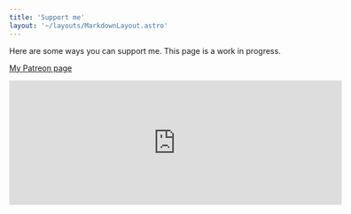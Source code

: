 ```yaml
---
title: 'Support me'
layout: '~/layouts/MarkdownLayout.astro'
---
```


Here are some ways you can support me. This page is a work in progress.

[My Patreon page](https://patreon.com/ChrisChinchilla?utm_medium=clipboard_copy&utm_source=copyLink&utm_campaign=creatorshare_creator&utm_content=join_link)

<script type="text/javascript" src="https://cdnjs.buymeacoffee.com/1.0.0/button.prod.min.js" data-name="bmc-button" data-slug="chrischinchilla" data-color="#4b555c" data-emoji=""  data-font="Lato" data-text="Buy me a coffee" data-outline-color="#ffffff" data-font-color="#ffffff" data-coffee-color="#FFDD00" ></script>

<iframe src="https://github.com/sponsors/ChrisChinchilla/card" title="Sponsor ChrisChinchilla" height="225" width="600" style="border: 0;"></iframe>